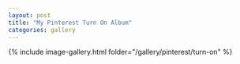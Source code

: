```yaml
---
layout: post
title: "My Pinterest Turn On Album"
categories: gallery
---
```


{% include image-gallery.html folder="/gallery/pinterest/turn-on" %}